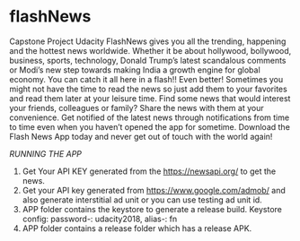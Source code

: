 # flashNews
Capstone Project Udacity
FlashNews gives you all the trending, happening and the hottest news worldwide. 
Whether it be about hollywood, bollywood, business, sports, technology, Donald Trump’s latest scandalous comments or 
Modi’s new step towards making India a growth engine for global economy. 
You can catch it all here in a flash!! Even better! 
Sometimes you might not have the time to read the news so just add them to your favorites and read them later at your leisure time. 
Find some news that would interest your friends, colleagues or family? Share the news with them at your convenience. 
Get notified of the latest news through notifications from time to time even when you haven’t opened the app for sometime. 
Download the Flash News App today and never get out of touch with the world again!

*RUNNING THE APP*
1. Get Your API KEY generated from the https://newsapi.org/ to get the news.
2. Get your API key generated from https://www.google.com/admob/ and also generate interstitial ad unit or you can use testing ad unit id.
3. APP folder contains the keystore to generate a release build.
   Keystore config: password-: udacity2018, alias-: fn
4. APP folder contains a release folder which has a release APK.
